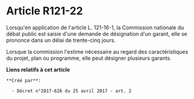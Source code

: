 # Article R121-22

Lorsqu'en application de l'article L. 121-16-1, la Commission nationale du débat public est saisie d'une demande de
désignation d'un garant, elle se prononce dans un délai de trente-cinq jours.

Lorsque la commission l'estime nécessaire au regard des caractéristiques du projet, plan ou programme, elle peut désigner
plusieurs garants.

**Liens relatifs à cet article**

	**Créé par**:

	  - Décret n°2017-626 du 25 avril 2017 - art. 2
